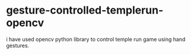 # gesture-controlled-templerun-opencv
i have used opencv python library to control temple run game using hand gestures.
